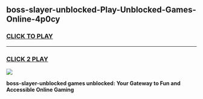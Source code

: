 
## boss-slayer-unblocked-Play-Unblocked-Games-Online-4p0cy
<h3>
<a href="https://premium76.site?title=boss-slayer-unblocked&ref=25A">CLICK TO PLAY</a></h3>
<hr>

<h3>
<a href="https://premium76.site?title=boss-slayer-unblocked&ref=25A">CLICK 2 PLAY</a>
  
</h3>

<a href="https://premium76.site?title=boss-slayer-unblocked&ref=25A"><img src="https://clearcache.store/games.png"></a>


**boss-slayer-unblocked games unblocked: Your Gateway to Fun and Accessible Online Gaming**
